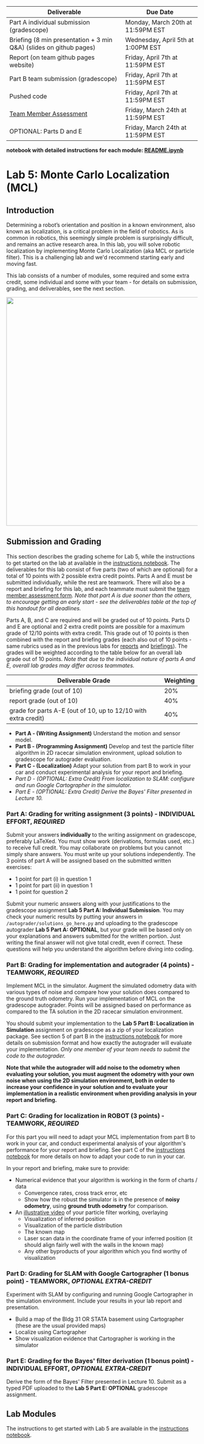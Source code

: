 | Deliverable | Due Date              |
|---------------|----------------------------------------------------------------------------|
| Part A individual submission (gradescope) | Monday, March 20th at 11:59PM EST |
| Briefing (8 min presentation + 3 min Q&A) (slides on github pages)  | Wednesday, April 5th at 1:00PM EST |
| Report (on team github pages website) | Friday, April 7th at 11:59PM EST |
| Part B team submission (gradescope) | Friday, April 7th at 11:59PM EST |
| Pushed code | Friday, April 7th at 11:59PM EST |
| [Team Member Assessment](https://forms.gle/qwQtuj4cMP6Qiy518) | Friday, March 24th at 11:59PM EST |
| OPTIONAL: Parts D and E | Friday, March 24th at 11:59PM EST |

**notebook with detailed instructions for each module: [README.ipynb](README.ipynb)**

# Lab 5: Monte Carlo Localization (MCL)

## Introduction

Determining a robot’s orientation and position in a known environment, also known as localization, is a critical problem in the field of robotics. As is common in robotics, this seemingly simple problem is surprisingly difficult, and remains an active research area. In this lab, you will solve robotic localization by implementing Monte Carlo Localization (aka MCL or particle filter). This is a challenging lab and we'd recommend starting early and moving fast.

This lab consists of a number of modules, some required and some extra credit, some individual and some with your team - for details on submission, grading, and deliverables, see the next section.

<img src="figures/pf.png" width="600">

## Submission and Grading

This section describes the grading scheme for Lab 5, while the instructions to get started on the lab at available in the [instructions notebook](README.ipynb).
The deliverables for this lab consist of five parts (two of which are optional) for a total of 10 points with 2 possible extra credit points. Parts A and E must be submitted individually, while the rest are teamwork. There will also be a report and briefing for this lab, and each teammate must submit the [team member assessment form](https://docs.google.com/forms/d/e/1FAIpQLSeH7moDd1OhA5nKpBgstc7plhaBMFm3L1H99joylZSgegmQYw/viewform?usp=sf_link). *Note that part A is due sooner than the others, to encourage getting an early start - see the deliverables table at the top of this handout for all deadlines.*

Parts A, B, and C are required and will be graded out of 10 points. Parts D and E are optional and 2 extra credit points are possible for a maximum grade of 12/10 points with extra credit. This grade out of 10 points is then combined with the report and briefing grades (each also out of 10 points - same rubrics used as in the previous labs for [reports](https://docs.google.com/document/d/1B6l7vKJFN3CPPcMn8cKKArHUU_Bq_YUZ5KxKoP6qMk0/edit?usp=sharing) and [briefings](https://docs.google.com/document/d/1NmqQP7n1omI9bIshF1Y-MP70gfDkgEeoMjpWv8hjfsY/edit?usp=sharing)). The grades will be weighted according to the table below for an overall lab grade out of 10 points. *Note that due to the individual nature of parts A and E, overall lab grades may differ across teammates.*

| Deliverable Grade | Weighting              |
|---------------|----------------------------------------------------------------------------|
| briefing grade (out of 10)  | 20% |
| report grade (out of 10) | 40% |
| grade for parts A-E (out of 10, up to 12/10 with extra credit) | 40% |

-   **Part A - (Writing Assignment)** Understand the motion and sensor model.
-   **Part B - (Programming Assignment)** Develop and test the particle filter algorithm in 2D racecar simulation environment, upload solution to gradescope for autograder evaluation.
-   **Part C - (Localization)** Adapt your solution from part B to work in your car and conduct experimental analysis for your report and briefing.
-   *Part D - (OPTIONAL: Extra Credit) From localization to SLAM: configure and run Google Cartographer in the simulator.*
-   *Part E - (OPTIONAL: Extra Credit) Derive the Bayes' Filter presented in Lecture 10.*

### Part A: Grading for writing assignment (3 points) - **INDIVIDUAL EFFORT**, *REQUIRED*

Submit your answers **individually** to the writing assignment on gradescope, preferably LaTeXed. You must show work (derivations, formulas used, etc.) to receive full credit. You may collaborate on problems but you cannot simply share answers. You must write up your solutions independently. The 3 points of part A will be assigned based on the submitted written exercises:
- 1 point for part (i) in question 1
- 1 point for part (ii) in question 1
- 1 point for question 2

Submit your numeric answers along with your justifications to the gradescope assignment **Lab 5 Part A: Individual Submission**. You may check your numeric results by putting your answers in `/autograder/solutions_go_here.py` and uploading to the gradescope autograder **Lab 5 Part A: OPTIONAL**, but your grade will be based only on your explanations and answers submitted for the written portion. Just writing the final answer will not give total credit, even if correct. These questions will help you understand the algorithm before diving into coding.

### Part B: Grading for implementation and autograder (4 points) - **TEAMWORK**, *REQUIRED*

Implement MCL in the simulator. Augment the simulated odometry data with various types of noise and compare how your solution does compared to the ground truth odometry. Run your implementation of MCL on the gradescope autograder. Points will be assigned based on performance as compared to the TA solution in the 2D racecar simulation environment.

You should submit your implementation to the **Lab 5 Part B: Localization in Simulation** assignment on gradescope as a zip of your localization package. See section 5 of part B in the [instructions notebook](README.ipynb) for more details on submission format and how exactly the autograder will evaluate your implementation. *Only one member of your team needs to submit the code to the autograder.*

**Note that while the autograder will add noise to the odometry when evaluating your solution, you must augment the odometry with your own noise when using the 2D simulation environment, both in order to increase your confidence in your solution and to evaluate your implementation in a realistic environment when providing analysis in your report and briefing.**

### Part C: Grading for localization in ROBOT (3 points) - **TEAMWORK**, *REQUIRED*

For this part you will need to adapt your MCL implementation from part B to work in your car, and conduct experimental analysis of your algorithm's performance for your report and briefing. See part C of the [instructions notebook](README.ipynb) for more details on how to adapt your code to run in your car.

In your report and briefing, make sure to provide:
- Numerical evidence that your algorithm is working in the form of charts / data
    - Convergence rates, cross track error, etc
    - Show how the robust the simulator is in the presence of **noisy odometry**, using **ground truth odometry** for comparison.
- An [illustrative video](https://www.youtube.com/watch?v=-c_0hSjgLYw&t=6s) of your particle filter working, overlaying
    - Visualization of inferred position
    - Visualization of the particle distribution
    - The known map
    - Laser scan data in the coordinate frame of your inferred position (it should align fairly well with the walls in the known map)
    - Any other byproducts of your algorithm which you find worthy of visualization

### Part D: Grading for SLAM with Google Cartographer (1 bonus point) - **TEAMWORK**, *OPTIONAL EXTRA-CREDIT*

Experiment with SLAM by configuring and running Google Cartographer in the simulation environment. Include your results in your lab report and presentation.

- Build a map of the Bldg 31 OR STATA basement using Cartographer (these are the usual provided maps)
- Localize using Cartographer
- Show visualization evidence that Cartographer is working in the simulator

### Part E: Grading for the Bayes' filter derivation (1 bonus point) - **INDIVIDUAL EFFORT**, *OPTIONAL EXTRA-CREDIT*

Derive the form of the Bayes' Filter presented in Lecture 10. Submit as a typed PDF uploaded to the **Lab 5 Part E: OPTIONAL** gradescope assignment.

## Lab Modules

The instructions to get started with Lab 5 are available in the [instructions notebook](README.ipynb).
